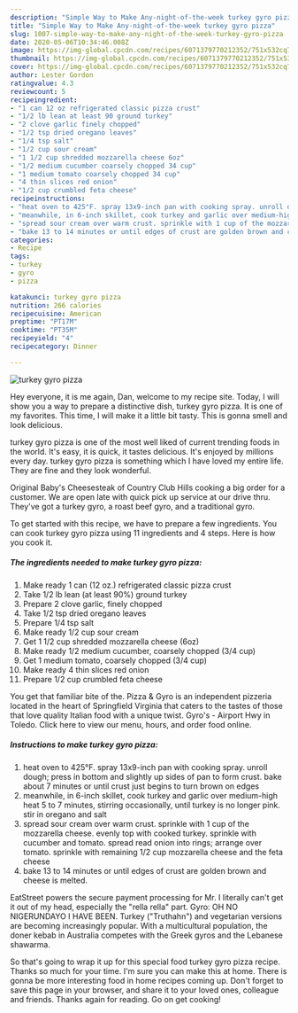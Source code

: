 ```yaml
---
description: "Simple Way to Make Any-night-of-the-week turkey gyro pizza"
title: "Simple Way to Make Any-night-of-the-week turkey gyro pizza"
slug: 1007-simple-way-to-make-any-night-of-the-week-turkey-gyro-pizza
date: 2020-05-06T10:34:46.008Z
image: https://img-global.cpcdn.com/recipes/6071379770212352/751x532cq70/turkey-gyro-pizza-recipe-main-photo.jpg
thumbnail: https://img-global.cpcdn.com/recipes/6071379770212352/751x532cq70/turkey-gyro-pizza-recipe-main-photo.jpg
cover: https://img-global.cpcdn.com/recipes/6071379770212352/751x532cq70/turkey-gyro-pizza-recipe-main-photo.jpg
author: Lester Gordon
ratingvalue: 4.3
reviewcount: 5
recipeingredient:
- "1 can 12 oz refrigerated classic pizza crust"
- "1/2 lb lean at least 90 ground turkey"
- "2 clove garlic finely chopped"
- "1/2 tsp dried oregano leaves"
- "1/4 tsp salt"
- "1/2 cup sour cream"
- "1 1/2 cup shredded mozzarella cheese 6oz"
- "1/2 medium cucumber coarsely chopped 34 cup"
- "1 medium tomato coarsely chopped 34 cup"
- "4 thin slices red onion"
- "1/2 cup crumbled feta cheese"
recipeinstructions:
- "heat oven to 425°F. spray 13x9-inch pan with cooking spray. unroll dough; press in bottom and slightly up sides of pan to form crust. bake about 7 minutes or until crust just begins to turn brown on edges"
- "meanwhile, in 6-inch skillet, cook turkey and garlic over medium-high heat 5 to 7 minutes, stirring occasionally, until turkey is no longer pink. stir in oregano and salt"
- "spread sour cream over warm crust. sprinkle with 1 cup of the mozzarella cheese. evenly top with cooked turkey. sprinkle with cucumber and tomato. spread read onion into rings; arrange over tomato. sprinkle with remaining 1/2 cup mozzarella cheese and the feta cheese"
- "bake 13 to 14 minutes or until edges of crust are golden brown and cheese is melted."
categories:
- Recipe
tags:
- turkey
- gyro
- pizza

katakunci: turkey gyro pizza 
nutrition: 266 calories
recipecuisine: American
preptime: "PT17M"
cooktime: "PT35M"
recipeyield: "4"
recipecategory: Dinner

---
```



![turkey gyro pizza](https://img-global.cpcdn.com/recipes/6071379770212352/751x532cq70/turkey-gyro-pizza-recipe-main-photo.jpg)

Hey everyone, it is me again, Dan, welcome to my recipe site. Today, I will show you a way to prepare a distinctive dish, turkey gyro pizza. It is one of my favorites. This time, I will make it a little bit tasty. This is gonna smell and look delicious.

turkey gyro pizza is one of the most well liked of current trending foods in the world. It's easy, it is quick, it tastes delicious. It's enjoyed by millions every day. turkey gyro pizza is something which I have loved my entire life. They are fine and they look wonderful.

Original Baby&#39;s Cheesesteak of Country Club Hills cooking a big order for a customer. We are open late with quick pick up service at our drive thru. They&#39;ve got a turkey gyro, a roast beef gyro, and a traditional gyro.


To get started with this recipe, we have to prepare a few ingredients. You can cook turkey gyro pizza using 11 ingredients and 4 steps. Here is how you cook it.

<!--inarticleads1-->

##### The ingredients needed to make turkey gyro pizza:

1. Make ready 1 can (12 oz.) refrigerated classic pizza crust
1. Take 1/2 lb lean (at least 90%) ground turkey
1. Prepare 2 clove garlic, finely chopped
1. Take 1/2 tsp dried oregano leaves
1. Prepare 1/4 tsp salt
1. Make ready 1/2 cup sour cream
1. Get 1 1/2 cup shredded mozzarella cheese (6oz)
1. Make ready 1/2 medium cucumber, coarsely chopped (3/4 cup)
1. Get 1 medium tomato, coarsely chopped (3/4 cup)
1. Make ready 4 thin slices red onion
1. Prepare 1/2 cup crumbled feta cheese


You get that familiar bite of the. Pizza &amp; Gyro is an independent pizzeria located in the heart of Springfield Virginia that caters to the tastes of those that love quality Italian food with a unique twist. Gyro&#39;s - Airport Hwy in Toledo. Click here to view our menu, hours, and order food online. 

<!--inarticleads2-->

##### Instructions to make turkey gyro pizza:

1. heat oven to 425°F. spray 13x9-inch pan with cooking spray. unroll dough; press in bottom and slightly up sides of pan to form crust. bake about 7 minutes or until crust just begins to turn brown on edges
1. meanwhile, in 6-inch skillet, cook turkey and garlic over medium-high heat 5 to 7 minutes, stirring occasionally, until turkey is no longer pink. stir in oregano and salt
1. spread sour cream over warm crust. sprinkle with 1 cup of the mozzarella cheese. evenly top with cooked turkey. sprinkle with cucumber and tomato. spread read onion into rings; arrange over tomato. sprinkle with remaining 1/2 cup mozzarella cheese and the feta cheese
1. bake 13 to 14 minutes or until edges of crust are golden brown and cheese is melted.


EatStreet powers the secure payment processing for Mr. I literally can&#39;t get it out of my head, especially the &#34;rella rella&#34; part. Gyro: OH NO NIGERUNDAYO I HAVE BEEN. Turkey (&#34;Truthahn&#34;) and vegetarian versions are becoming increasingly popular. With a multicultural population, the doner kebab in Australia competes with the Greek gyros and the Lebanese shawarma. 

So that's going to wrap it up for this special food turkey gyro pizza recipe. Thanks so much for your time. I'm sure you can make this at home. There is gonna be more interesting food in home recipes coming up. Don't forget to save this page in your browser, and share it to your loved ones, colleague and friends. Thanks again for reading. Go on get cooking!
